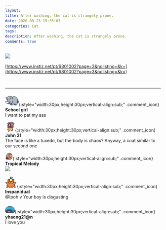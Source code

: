 ```yaml
---
layout: 
title: After washing, the cat is strangely prone.
date: 2020-09-23 15:35:03
categories: Cat
tags: 
description: After washing, the cat is strangely prone.
comments: true
---
```


![](https://blog.kakaocdn.net/dn/lmy5w/btqJgOwWOYs/KMo9WOidJFg4gyOMpzkb2K/img.jpg)

[https://www.instiz.net/pt/6801002?page=3&nolisting=&k=](<https://www.instiz.net/pt/6801002?page=3&nolisting=&k=>)

​

* * *

![comment](/assets/character/rino.png){:style="width:30px;height:30px;vertical-align:sub;" .comment_icon} **School girl**  
I want to pat my ass   
  
![comment](/assets/character/mask.png){:style="width:30px;height:30px;vertical-align:sub;" .comment_icon} **John 21**  
The face is like a tuxedo, but the body is chaos? Anyway, a coat similar to our second one  
  
![comment](/assets/character/snail.png){:style="width:30px;height:30px;vertical-align:sub;" .comment_icon} **Tropical Melody**  
![](https://blog.kakaocdn.net/dn/bv5P3q/btqJptdfyBm/kYwvP1Ur5DfnbLAiMc66WK/img.png)  
  
![comment](/assets/character/bird.png){:style="width:30px;height:30px;vertical-align:sub;" .comment_icon} **Inspanidual**  
@Ipoh v Your boy is disgusting  
  
![comment](/assets/character/turtle.png){:style="width:30px;height:30px;vertical-align:sub;" .comment_icon} **yhaong21@n**  
I love you   
  


